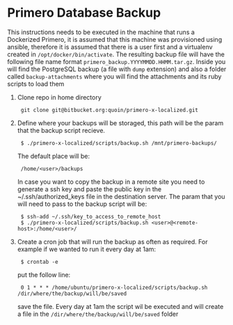 # Primero Database Backup

This instructions needs to be executed in the machine that runs a Dockerized Primero, it is assumed that this machine was provisioned using ansible, therefore it is assumed that there is a user first and a virtualenv created in `/opt/docker/bin/activate`. The resulting backup file will have the following file name format `primero_backup.YYYYMMDD.HHMM.tar.gz`.
Inside you will find the PostgreSQL backup (a file with `dump` extension) and also a folder called `backup-attachments` where you will find the attachments and its ruby scripts to load them

1. Clone repo in home directory

        git clone git@bitbucket.org:quoin/primero-x-localized.git

2. Define where your backups will be storaged, this path will be the param that the backup script recieve.

        $ ./primero-x-localized/scripts/backup.sh /mnt/primero-backups/


    The default place will be:

        /home/<user>/backups

    In case you want to copy the backup in a remote site you need to generate a ssh key and paste the public key in the ~/.ssh/authorized_keys file in the destination server. The param that you will need to pass to the backup script will be:

        $ ssh-add ~/.ssh/key_to_access_to_remote_host
        $ ./primero-x-localized/scripts/backup.sh <user>@<remote-host>:/home/<user>/


3. Create a cron job that will run the backup as often as required. For example if we wanted to run it every day at 1am:

        $ crontab -e

      put the follow line:

        0 1 * * * /home/ubuntu/primero-x-localized/scripts/backup.sh /dir/where/the/backup/will/be/saved

      save the file. Every day at 1am the script wil be executed and will create a file in the `/dir/where/the/backup/will/be/saved` folder

